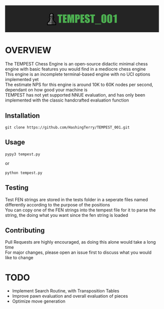 
![Logo](logo.png)

# OVERVIEW

The TEMPEST Chess Engine is an open-source didactic minimal chess engine with basic features you would find in a mediocre chess engine  
This engine is an incomplete terminal-based engine with no UCI options implemented yet  
The estimate NPS for this engine is around 10K to 60K nodes per second, dependant on how good your machine is  
TEMPEST has not yet supported NNUE evaluation, and has only been implemented with the classic handcrafted evaluation function

## Installation

```
git clone https://github.com/HashingTerry/TEMPEST_001.git
```

## Usage

```
pypy3 tempest.py
```

or  

```
python tempest.py
```

## Testing

Test FEN strings are stored in the tests folder in a seperate files named differently according to the purpose of the positions  
You can copy one of the FEN strings into the tempest file for it to parse the string, the doing what you want since the fen string is loaded

## Contributing

Pull Requests are highly encouraged, as doing this alone would take a long time  
For major changes, please open an issue first to discuss what you would like to change

# TODO

- Implement Search Routine, with Transposition Tables
- Improve pawn evaluation and overall evaluation of pieces
- Optimize move generation
